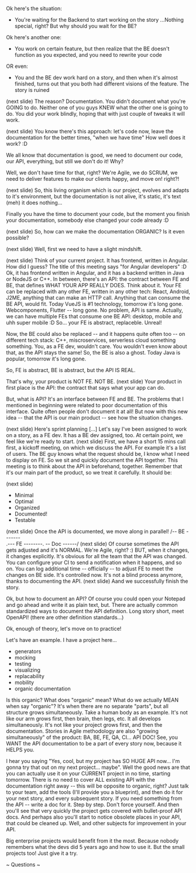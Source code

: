 Ok here's the situation:

- You're waiting for the Backend to start working on the story
...Nothing special, right? But why should you wait for the BE?

Ok here's another one:

- You work on certain feature, but then realize that the BE doesn't function as you expected, and you need to rewrite your code

OR even:

- You and the BE dev work hard on a story, and then when it's almost finished, turns out that you both had different visions of the feature. The story is ruined

(next slide)
The reason? Documentation. You didn't document what you're GOING to do. Neither one of you guys KNEW what the other one is going to do. You did your work blindly, hoping that with just couple of tweaks it will work.

(next slide)
You know there's this approach:  let's code now, leave the documentation for the better times, "when we have time"
How well does it work? :D

We all know that documentation is good, we need to document our code, our API, everything, but still we don't do it! Why?

Well, we don't have time for that, right? We're Agile, we do SCRUM, we need to deliver features to make our clients happy, and move on!  right?!

(next slide)
So, this living organism which is our project, evolves and adapts to it's environment, but the documentation is not alive,  it's static,  it's text (meh) it does nothing...

Finally you have the time to document your code, but the moment you finish your documentation, somebody else changed your code already :D

(next slide)
So, how can we make the documentation ORGANIC? Is it even possible?

(next slide)
Well, first we need to have a slight mindshift.

(next slide)
Think of your current project. It has frontend, written in Angular. How did I guess? The title of this meeting says "for Angular developers" :D 
Ok, it has frontend written in Angular, and it has a backend written in Java or NodeJS or C++.  In between, there's an API: the contract between FE and BE, that defines WHAT YOUR APP REALLY DOES.
Think about it. Your FE can be replaced with any other FE, written in any other tech: React, Android, J2ME, anything that can make an HTTP call. Anything that can consume the BE API, would fit. 
Today VueJS is #1 technology, tomorrow it's long gone. Webcomponents, Flutter -- long gone.
No problem, API is same.
Actually, we can have multiple FEs that consume one BE API: desktop, mobile and uhh super mobile :D
So... your FE is abstract, replaceble. Unreal!

Now,  the BE could also be replaced -- and it happens quite often too -- on different tech stack: C++, miscroservices, serverless cloud something something. 
You, as a FE dev, wouldn't care. 
You wouldn't even know about that, as the API stays the same!
So, the BE is also a ghost. Today Java is popular, tomorrow it's long gone.

So, FE is abstract, BE is abstract, but the API IS REAL.

That's why, your product is NOT FE. NOT BE. 
(next slide)
Your product in first place is the API: the contract that says what your app can do.

But, what is API?  It's an interface between FE and BE.
The problems that I mentioned in beginning were related to poor documentation of this interface. Quite often people don't document it at all!
But now with this new idea -- that the API is our main product -- see how the situation changes.


(next slide)
Here's sprint planning [...] 
Let's say I've been assigned to work on a story, as a FE dev. It has a BE dev assigned, too.
At certain point, we feel like we're ready to start.
(next slide)
First, we have a short 15 mins call first, a kickoff meeting, on which we discuss the API.
For example it's a list of users. The BE guy knows what the request should be, I know what I need to display on FE. So we sit and quickly document the API together.
This meeting is to think about the API in beforehand, together.
Remember that it's our main part of the product, so we treat it carefully. It should be:

(next slide)
  - Minimal
  - Optimal
  - Organized
  - Documented!
  - Testable

(next slide)
Once the API is documented, we move along in parallel!
    /-- BE -------\
   .--- FE --------.
    \-- Doc ------/
(next slide)
Of course sometimes the API gets adjusted and it's NORMAL. We're Agile, right? :)
BUT, when it changes, it changes explicitly. It's obvious for all the team that the API was changed. You can configure your CI to send a notification when it happens, and so on.
You can log additional time -- officially -- to adjust FE to meet the changes on BE side.
It's controlled now.  It's not a blind process anymore, thanks to documenting the API.
(next slide)
Aand we successfully finish the story.

Ok, but how to document an API?
Of course you could open your Notepad and go ahead and write it as plain text, but. 
There are actually common standardized ways to document the API definition.
Long story short, meet OpenAPI!
(there are other definition standards...)

Ok, enough of theory, let's move on to practice!

Let's have an example. I have a project here...

- generators
- mocking
- testing
- visualizing
- replacability
- mobility
- organic documentation

Is this organic? What does "organic" mean?
What do we actually MEAN when say "organic"?
It's when there are no separate "parts", but all structure grows simultaneously.
Take a human body as an example. It's not like our arm grows first, then brain, then legs, etc. It all develops simultaneously.
It's not like your project grows first, and then the documentation.
Stories in Agile methodology are also "growing simultaneously" of the product: BA, BE, FE, QA, CI... API DOC!
See, you WANT the API documentation to be a part of every story now, because it HELPS you.

I hear you saying "Yes, cool, but my project has SO HUGE API now... I'm gonna try that out on my next project... maybe".
Well the good news are that you can actually use it on your CURRENT project in no time, starting tomorrow.
There is no need to cover ALL existing API with the documentation right away -- this will be opposite to organic, right?
Just talk to your team, add the tools (I'll provide you a blueprint), and then do it for your next story, and every subsequent story. 
If you need something from the API -- write a doc for it. Step by step. Don't force yourself.
And then you'll see that very quickly the project gets covered with bullet-proof API docs.
And perhaps also you'll start to notice obsolete places in your API, that could be cleaned up.
Well, and other subjects for improvement in your API.

Big enterprise projects would benefit from it the most. Because nobody remembers what the devs did 5 years ago and how to use it. But the small projects too! Just give it a try.

~ Questions ~
